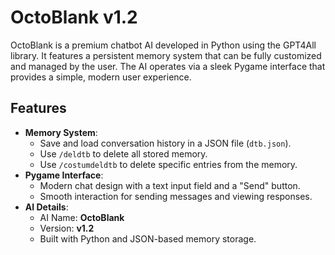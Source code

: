 # OctoBlank v1.2

OctoBlank is a premium chatbot AI developed in Python using the GPT4All library. It features a persistent memory system that can be fully customized and managed by the user. The AI operates via a sleek Pygame interface that provides a simple, modern user experience.

## Features
- **Memory System**: 
  - Save and load conversation history in a JSON file (`dtb.json`).
  - Use `/deldtb` to delete all stored memory.
  - Use `/costumdeldtb` to delete specific entries from the memory.
- **Pygame Interface**: 
  - Modern chat design with a text input field and a "Send" button.
  - Smooth interaction for sending messages and viewing responses.
- **AI Details**:
  - AI Name: **OctoBlank**
  - Version: **v1.2**
  - Built with Python and JSON-based memory storage.
